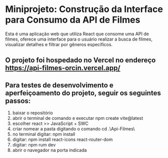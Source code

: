 # Miniprojeto: Construção da Interface para Consumo da API de Filmes

Esta é uma aplicação web que utiliza React que consome uma API de filmes, oferece uma interface para o usuário realizar a busca de filmes, visualizar detalhes e filtrar por gêneros específicos.

## O projeto foi hospedado no Vercel no endereço https://api-filmes-orcin.vercel.app/

## Para testes de desenvolvimento e aperfeiçoamento do projeto, seguir os seguintes passos:

1. baixar o repositório
2. abrir o terminal de comando e executar npm create vite@latest
3. escolher react >> JavaScript + SWC
4. criar nomear a pasta digitando o comando cd .\Api-Filmes\
5. no terminal digitar: npm install
6. digitar: npm install react-icons react-router-dom
7. digitar: npm rum dev
8. abrir o navegador na porta indicada

